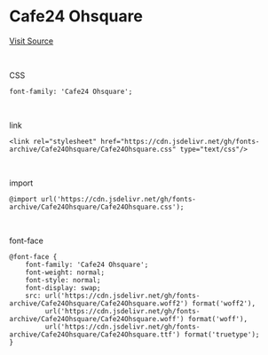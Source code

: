 # Cafe24 Ohsquare

[Visit Source](https://fonts.cafe24.com/)

&nbsp;

CSS

```
font-family: 'Cafe24 Ohsquare';
```

&nbsp;

link

```
<link rel="stylesheet" href="https://cdn.jsdelivr.net/gh/fonts-archive/Cafe24Ohsquare/Cafe24Ohsquare.css" type="text/css"/>
```

&nbsp;

import

```
@import url('https://cdn.jsdelivr.net/gh/fonts-archive/Cafe24Ohsquare/Cafe24Ohsquare.css');
```

&nbsp;

font-face

```
@font-face {
    font-family: 'Cafe24 Ohsquare';
    font-weight: normal;
    font-style: normal;
    font-display: swap;
    src: url('https://cdn.jsdelivr.net/gh/fonts-archive/Cafe24Ohsquare/Cafe24Ohsquare.woff2') format('woff2'),
         url('https://cdn.jsdelivr.net/gh/fonts-archive/Cafe24Ohsquare/Cafe24Ohsquare.woff') format('woff'),
         url('https://cdn.jsdelivr.net/gh/fonts-archive/Cafe24Ohsquare/Cafe24Ohsquare.ttf') format('truetype');
}
```
